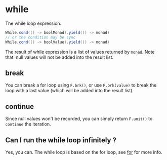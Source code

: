 # while

The while loop expression.

```java
While.cond(() -> boolMonad).yield(() -> monad)
// or the condition may be sync
While.cond(() -> boolValue).yield(() -> monad)
```

The result of while expression is a list of values returned by `monad`. Note that: null values will not be added into the result list.

## break

You can break a for loop using `F.brk()`, or use `F.brk(value)` to break the loop with a last value (which will be added into the result list).

## continue

Since null values won't be recorded, you can simply return `F.unit()` to `continue` the iteration.

## Can I run the while loop infinitely ?

Yes, you can. The while loop is based on the for loop, see [for](for.md) for more info.
